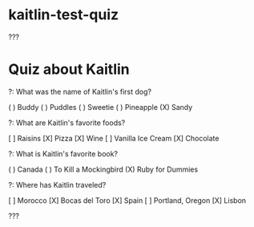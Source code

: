 # kaitlin-test-quiz
???

# Quiz about Kaitlin

?: What was the name of Kaitlin's first dog?

( ) Buddy
( ) Puddles
( ) Sweetie
( ) Pineapple
(X) Sandy

?: What are Kaitlin's favorite foods?

[ ] Raisins
[X] Pizza
[X] Wine
[ ] Vanilla Ice Cream
[X] Chocolate

?: What is Kaitlin's favorite book?

( ) Canada
( ) To Kill a Mockingbird
(X) Ruby for Dummies

?: Where has Kaitlin traveled?

[ ] Morocco
[X] Bocas del Toro
[X] Spain
[ ] Portland, Oregon
[X] Lisbon


???
